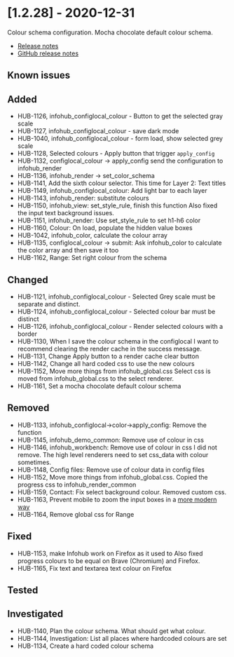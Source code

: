 # [1.2.28] - 2020-12-31

Colour schema configuration. Mocha chocolate default colour schema.

* [Release notes](main,release_v1_v1v2_v1v2v28)
* [GitHub release notes](https://github.com/peterlembke/infohub/releases/tag/v1.2.28)

## Known issues

## Added
* HUB-1126, infohub_configlocal_colour - Button to get the selected gray scale
* HUB-1127, infohub_configlocal_colour - save dark mode
* HUB-1040, infohub_configlocal_colour - form load, show selected grey scale
* HUB-1128, Selected colours - Apply button that trigger `apply_config`
* HUB-1132, configlocal_colour -> apply_config send the configuration to infohub_render
* HUB-1136, infohub_render -> set_color_schema
* HUB-1141, Add the sixth colour selector. This time for Layer 2: Text titles
* HUB-1149, infohub_configlocal_colour: Add light bar to each layer
* HUB-1143, infohub_render: substitute colours
* HUB-1150, infohub_view: set_style_rule, finish this function
  Also fixed the input text background issues.
* HUB-1151, infohub_render: Use set_style_rule to set h1-h6 color
* HUB-1160, Colour: On load, populate the hidden value boxes
* HUB-1042, infohub_color, calculate the colour array
* HUB-1135, configlocal_colour -> submit: Ask infohub_color to calculate the color array and then save it too
* HUB-1162, Range: Set right colour from the schema

## Changed
* HUB-1121, infohub_configlocal_colour - Selected Grey scale must be separate and distinct.
* HUB-1124, infohub_configlocal_colour - Selected colour bar must be distinct
* HUB-1126, infohub_configlocal_colour - Render selected colours with a border
* HUB-1130, When I save the colour schema in the configlocal I want to recommend clearing the render cache in the success message.
* HUB-1131, Change Apply button to a render cache clear button
* HUB-1142, Change all hard coded css to use the new colours
* HUB-1152, Move more things from infohub_global.css
  Select css is moved from infohub_global.css to the select renderer.
* HUB-1161, Set a mocha chocolate default colour schema

## Removed
* HUB-1133, infohub_configlocal->color->apply_config: Remove the function
* HUB-1145, infohub_demo_common: Remove use of colour in css
* HUB-1146, infohub_workbench: Remove use of colour in css
    I did not remove. The high level renderers need to set css_data with colour sometimes.
* HUB-1148, Config files: Remove use of colour data in config files
* HUB-1152, Move more things from infohub_global.css. Copied the progress css to infohub_render_common
* HUB-1159, Contact: Fix select background colour. Removed custom css.
* HUB-1163, Prevent mobile to zoom the input boxes in a [more modern way](https://stackoverflow.com/questions/2989263/disable-auto-zoom-in-input-text-tag-safari-on-iphone)
* HUB-1164, Remove global css for Range

## Fixed
* HUB-1153, make Infohub work on Firefox as it used to
    Also fixed progress colours to be equal on Brave (Chromium) and Firefox. 
* HUB-1165, Fix text and textarea text colour on Firefox  

## Tested

## Investigated
* HUB-1140, Plan the colour schema. What should get what colour.
* HUB-1144, Investigation: List all places where hardcoded colours are set
* HUB-1134, Create a hard coded colour schema

